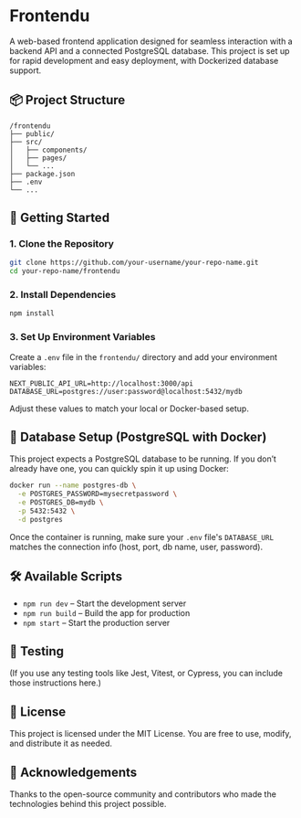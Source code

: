 
# Frontendu

A web-based frontend application designed for seamless interaction with a backend API and a connected PostgreSQL database. This project is set up for rapid development and easy deployment, with Dockerized database support.

## 📦 Project Structure

```
/frontendu
├── public/
├── src/
│   ├── components/
│   ├── pages/
│   └── ...
├── package.json
├── .env
└── ...
```

## 🚀 Getting Started

### 1. Clone the Repository

```bash
git clone https://github.com/your-username/your-repo-name.git
cd your-repo-name/frontendu
```

### 2. Install Dependencies

```bash
npm install
```

### 3. Set Up Environment Variables

Create a `.env` file in the `frontendu/` directory and add your environment variables:

```env
NEXT_PUBLIC_API_URL=http://localhost:3000/api
DATABASE_URL=postgres://user:password@localhost:5432/mydb
```

Adjust these values to match your local or Docker-based setup.

## 🐳 Database Setup (PostgreSQL with Docker)

This project expects a PostgreSQL database to be running. If you don’t already have one, you can quickly spin it up using Docker:

```bash
docker run --name postgres-db \
  -e POSTGRES_PASSWORD=mysecretpassword \
  -e POSTGRES_DB=mydb \
  -p 5432:5432 \
  -d postgres
```

Once the container is running, make sure your `.env` file's `DATABASE_URL` matches the connection info (host, port, db name, user, password).

## 🛠️ Available Scripts

- `npm run dev` – Start the development server
- `npm run build` – Build the app for production
- `npm start` – Start the production server

## 🧪 Testing

(If you use any testing tools like Jest, Vitest, or Cypress, you can include those instructions here.)

## 📄 License

This project is licensed under the MIT License. You are free to use, modify, and distribute it as needed.

## 🙏 Acknowledgements

Thanks to the open-source community and contributors who made the technologies behind this project possible.
